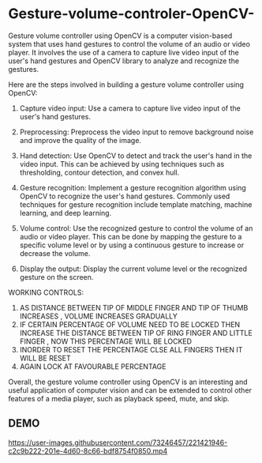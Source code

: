 # Gesture-volume-controler-OpenCV-
Gesture volume controller using OpenCV is a computer vision-based system that uses hand gestures to control the volume of an audio or video player. It involves the use of a camera to capture live video input of the user's hand gestures and OpenCV library to analyze and recognize the gestures.

Here are the steps involved in building a gesture volume controller using OpenCV:

1. Capture video input: Use a camera to capture live video input of the user's hand gestures.

2. Preprocessing: Preprocess the video input to remove background noise and improve the quality of the image.

3. Hand detection: Use OpenCV to detect and track the user's hand in the video input. This can be achieved by using techniques such as thresholding, contour detection, and convex hull.

4. Gesture recognition: Implement a gesture recognition algorithm using OpenCV to recognize the user's hand gestures. Commonly used techniques for gesture recognition include template matching, machine learning, and deep learning.

5. Volume control: Use the recognized gesture to control the volume of an audio or video player. This can be done by mapping the gesture to a specific volume level or by using a continuous gesture to increase or decrease the volume.

6. Display the output: Display the current volume level or the recognized gesture on the screen.

WORKING CONTROLS:

1. AS DISTANCE BETWEEN TIP OF MIDDLE FINGER AND TIP OF THUMB INCREASES , VOLUME INCREASES GRADUALLY
2. IF CERTAIN PERCENTAGE OF VOLUME NEED TO BE LOCKED THEN INCREASE THE DISTANCE BETWEEN TIP OF RING FINGER AND LITTLE FINGER , NOW THIS PERCENTAGE WILL BE LOCKED
3.  INORDER TO RESET THE PERCENTAGE CLSE ALL FINGERS THEN IT WILL BE RESET
4.  AGAIN LOCK AT FAVOURABLE PERCENTAGE

Overall, the gesture volume controller using OpenCV is an interesting and useful application of computer vision and can be extended to control other features of a media player, such as playback speed, mute, and skip.



## DEMO
https://user-images.githubusercontent.com/73246457/221421946-c2c9b222-201e-4d60-8c66-bdf8754f0850.mp4



